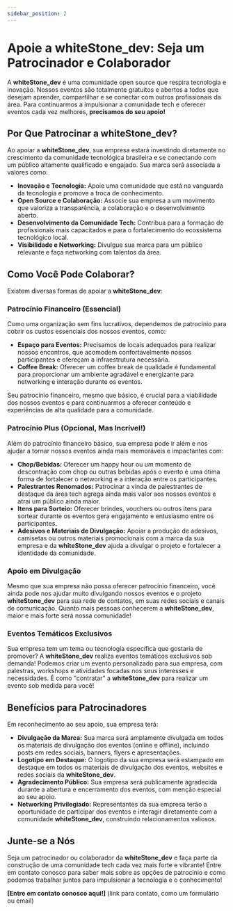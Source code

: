 ```yaml
---
sidebar_position: 2
---
```


# Apoie a whiteStone_dev: Seja um Patrocinador e Colaborador

A **whiteStone_dev** é uma comunidade open source que respira tecnologia e inovação.  Nossos eventos são totalmente gratuitos e abertos a todos que desejam aprender, compartilhar e se conectar com outros profissionais da área.  Para continuarmos a impulsionar a comunidade tech e oferecer eventos cada vez melhores, **precisamos do seu apoio!**

## Por Que Patrocinar a whiteStone_dev?

Ao apoiar a **whiteStone_dev**, sua empresa estará investindo diretamente no crescimento da comunidade tecnológica brasileira e se conectando com um público altamente qualificado e engajado.  Sua marca será associada a valores como:

* **Inovação e Tecnologia:** Apoie uma comunidade que está na vanguarda da tecnologia e promove a troca de conhecimento.
* **Open Source e Colaboração:**  Associe sua empresa a um movimento que valoriza a transparência, a colaboração e o desenvolvimento aberto.
* **Desenvolvimento da Comunidade Tech:** Contribua para a formação de profissionais mais capacitados e para o fortalecimento do ecossistema tecnológico local.
* **Visibilidade e Networking:**  Divulgue sua marca para um público relevante e faça networking com talentos da área.

## Como Você Pode Colaborar?

Existem diversas formas de apoiar a **whiteStone_dev**:

### Patrocínio Financeiro (Essencial)

Como uma organização sem fins lucrativos, dependemos de patrocínio para cobrir os custos essenciais dos nossos eventos, como:

* **Espaço para Eventos:**  Precisamos de locais adequados para realizar nossos encontros, que acomodem confortavelmente nossos participantes e ofereçam a infraestrutura necessária.
* **Coffee Break:**  Oferecer um coffee break de qualidade é fundamental para proporcionar um ambiente agradável e energizante para networking e interação durante os eventos.

Seu patrocínio financeiro, mesmo que básico, é crucial para a viabilidade dos nossos eventos e para continuarmos a oferecer conteúdo e experiências de alta qualidade para a comunidade.

### Patrocínio Plus (Opcional, Mas Incrível!)

Além do patrocínio financeiro básico, sua empresa pode ir além e nos ajudar a tornar nossos eventos ainda mais memoráveis e impactantes com:

* **Chop/Bebidas:**  Oferecer um happy hour ou um momento de descontração com chop ou outras bebidas após o evento é uma ótima forma de fortalecer o networking e a interação entre os participantes.
* **Palestrantes Renomados:**  Patrocinar a vinda de palestrantes de destaque da área tech agrega ainda mais valor aos nossos eventos e atrai um público ainda maior.
* **Itens para Sorteio:**  Oferecer brindes, vouchers ou outros itens para sortear durante os eventos gera engajamento e entusiasmo entre os participantes.
* **Adesivos e Materiais de Divulgação:**  Apoiar a produção de adesivos, camisetas ou outros materiais promocionais com a marca da sua empresa e da **whiteStone_dev** ajuda a divulgar o projeto e fortalecer a identidade da comunidade.

### Apoio em Divulgação

Mesmo que sua empresa não possa oferecer patrocínio financeiro, você ainda pode nos ajudar muito divulgando nossos eventos e o projeto **whiteStone_dev** para sua rede de contatos, em suas redes sociais e canais de comunicação.  Quanto mais pessoas conhecerem a **whiteStone_dev**, maior e mais forte será nossa comunidade!

### Eventos Temáticos Exclusivos

Sua empresa tem um tema ou tecnologia específica que gostaria de promover?  A **whiteStone_dev** realiza eventos temáticos exclusivos sob demanda!  Podemos criar um evento personalizado para sua empresa, com palestras, workshops e atividades focadas nos seus interesses e necessidades.  É como "contratar" a **whiteStone_dev** para realizar um evento sob medida para você!

## Benefícios para Patrocinadores

Em reconhecimento ao seu apoio, sua empresa terá:

* **Divulgação da Marca:**  Sua marca será amplamente divulgada em todos os materiais de divulgação dos eventos (online e offline), incluindo posts em redes sociais, banners, flyers e apresentações.
* **Logotipo em Destaque:**  O logotipo da sua empresa será estampado em destaque em todos os materiais de divulgação dos eventos, websites e redes sociais da **whiteStone_dev**.
* **Agradecimento Público:**  Sua empresa será publicamente agradecida durante a abertura e encerramento dos eventos, com menção especial ao seu apoio.
* **Networking Privilegiado:**  Representantes da sua empresa terão a oportunidade de participar dos eventos e interagir diretamente com a comunidade **whiteStone_dev**, construindo relacionamentos valiosos.

## Junte-se a Nós

Seja um patrocinador ou colaborador da **whiteStone_dev** e faça parte da construção de uma comunidade tech cada vez mais forte e vibrante!  Entre em contato conosco para saber mais sobre as opções de patrocínio e como podemos trabalhar juntos para impulsionar a tecnologia e o conhecimento!

**[Entre em contato conosco aqui!]** (link para contato, como um formulário ou email)
